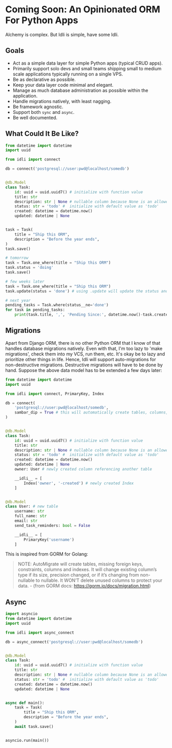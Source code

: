 # Coming Soon: An Opinionated ORM For Python Apps 

Alchemy is complex. But Idli is simple, have some Idli.

## Goals

- Act as a simple data layer for simple Python apps (typical CRUD apps).
- Primarily support solo devs and small teams shipping small to medium scale applications typically running on a single VPS.
- Be as declarative as possible.
- Keep your data layer code minimal and elegant.
- Manage as much database administration as possible within the application.
- Handle migrations natively, with least nagging.
- Be framework agnostic.
- Support both `sync` and `async`.
- Be well documented.

## What Could It Be Like?

```python
from datetime import datetime
import uuid

from idli import connect

db = connect('postgresql://user:pwd@localhost/somedb')


@db.Model
class Task:
    id: uuid = uuid.uuid7() # initialize with function value
    title: str
    description: str | None # nullable column because None is an allowed type
    status: str = 'todo' #  initialize with default value as 'todo'
    created: datetime = datetime.now()
    updated: datetime | None


task = Task(
    title = "Ship this ORM", 
    description = "Before the year ends",
)
task.save()

# tomorrow
task = Task.one_where(title = "Ship this ORM")
task.status = 'doing'
task.save()

# few weeks later
task = Task.one_where(title = "Ship this ORM")
task.update(status = 'done') # using .update will update the status and save it.

# next year
pending_tasks = Task.where(status__ne='done')
for task in pending_tasks:
    print(task.title, ',', 'Pending Since:', datetime.now()-task.created)

```

## Migrations

Apart from Django ORM, there is no other Python ORM that I know of that handles database migrations natively. Even with that, I'm too lazy to 'make migrations', check them into my VCS, run them, etc. It's okay be to lazy and prioritize other things in life. Hence, Idli will support auto-migrations for non-destructive migrations. Destructive migrations will have to be done by hand. Suppose the above data model has to be extended a few days later:

```python
from datetime import datetime
import uuid

from idli import connect, PrimaryKey, Index

db = connect(
    'postgresql://user:pwd@localhost/somedb',
    sambar_dip = True # this will automatically create tables, columns, and indexes defined below
)


@db.Model
class Task:
    id: uuid = uuid.uuid7() # initialize with function value
    title: str
    description: str | None # nullable column because None is an allowed type
    status: str = 'todo' #  initialize with default value as 'todo'
    created: datetime = datetime.now()
    updated: datetime | None
    owner: User # newly created column referencing another table

    __idli__ = [
        Index('owner', '-created') # newly created Index
    ]


@db.Model
class User: # new table
    username: str
    full_name: str
    email: str
    send_task_reminders: bool = False

    __idli__ = [
        PrimaryKey('username')
    ]
```

This is inspired from GORM for Golang:

> NOTE: AutoMigrate will create tables, missing foreign keys, constraints, columns and indexes. It will change existing column’s type if its size, precision changed, or if it’s changing from non-nullable to nullable. It WON’T delete unused columns to protect your data.
> \- (from GORM docs: https://gorm.io/docs/migration.html)


## Async

```python
import asyncio
from datetime import datetime
import uuid

from idli import async_connect

db = async_connect('postgresql://user:pwd@localhost/somedb')


@db.Model
class Task:
    id: uuid = uuid.uuid7() # initialize with function value
    title: str
    description: str | None # nullable column because None is an allowed type
    status: str = 'todo' #  initialize with default value as 'todo'
    created: datetime = datetime.now()
    updated: datetime | None


async def main():
    task = Task(
        title = "Ship this ORM", 
        description = "Before the year ends",
    )
    await task.save()


asyncio.run(main())
```

